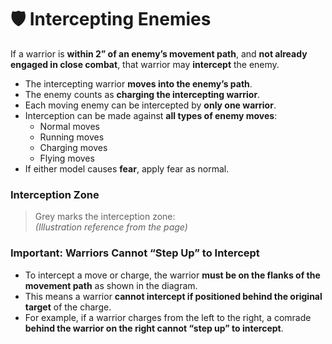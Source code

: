 # 🛡️ Intercepting Enemies
If a warrior is **within 2” of an enemy’s movement path**, and **not already engaged in close combat**, that warrior may **intercept** the enemy.

- The intercepting warrior **moves into the enemy’s path**.
- The enemy counts as **charging the intercepting warrior**.
- Each moving enemy can be intercepted by **only one warrior**.
- Interception can be made against **all types of enemy moves**:
    - Normal moves
    - Running moves
    - Charging moves
    - Flying moves
- If either model causes **fear**, apply fear as normal.
### Interception Zone

> Grey marks the interception zone:  
> _(Illustration reference from the page)_
### Important: Warriors Cannot “Step Up” to Intercept

- To intercept a move or charge, the warrior **must be on the flanks of the movement path** as shown in the diagram.
- This means a warrior **cannot intercept if positioned behind the original target** of the charge.
- For example, if a warrior charges from the left to the right, a comrade **behind the warrior on the right cannot “step up” to intercept**.

